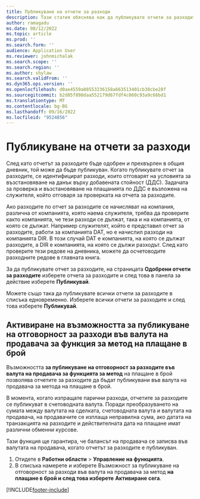 ```yaml
---
title: Публикуване на отчети за разходи
description: Тази статия обяснява как да публикувате отчети за разходите.
author: ramagadu
ms.date: 08/12/2022
ms.topic: article
ms.prod: ''
ms.search.form: ''
audience: Application User
ms.reviewer: johnmichalak
ms.search.scope: ''
ms.search.region: ''
ms.author: shylaw
ms.search.validFrom: ''
ms.dyn365.ops.version: ''
ms.openlocfilehash: d0ae4559a08553236158a663513401cb38cbe28f
ms.sourcegitcommit: b2d05f898daa552179d67fdf4c060c93a9c66bd1
ms.translationtype: MT
ms.contentlocale: bg-BG
ms.lasthandoff: 09/16/2022
ms.locfileid: "9524856"
---
```

# <a name="post-expense-reports"></a>Публикуване на отчети за разходи

След като отчетът за разходите бъде одобрен и прехвърлен в общия дневник, той може да бъде публикуван. Когато публикувате отчет за разходите, се идентифицират разходи, които отговарят на условията за възстановяване на данък върху добавената стойност (ДДС). Задачата за проверка и възстановяване на плащанията по ДДС е възложена на служителя, който отговаря за проверката на отчета за разходите.

Ако разходите по отчет за разходите се начисляват на компания, различна от компанията, която наема служителя, трябва да проверите както компанията, че тези разходи се дължат, така и на компанията, от която се дължат. Например служителят, който е представил отчет за разходите, работи за компанията DAT, но е начислил разходи на компанията DIR. В този случай DAT е компанията, на която се дължат разходите, а DIR е компанията, на която се дължи разходът. След като проверите тези редове на дневника, можете да осчетоводите разходните редове в главната книга.

За да публикувате отчет за разходите, на страницата **Одобрени отчети за разходите** изберете отчета за разходите и след това в панела за действие изберете **Публикувай**.

Можете също така да публикувате всички отчети за разходите в списъка едновременно. Изберете всички отчети за разходите и след това изберете **Публикувай**.

## <a name="enable-the-ability-to-post-expense-liability-in-vendor-currency-for-cash-payment-method-feature"></a>Активиране на възможността за публикуване на отговорност за разходи във валута на продавача за функция за метод на плащане в брой

Възможността **за публикуване на отговорност за разходите във валута на продавача за функцията за метод** на плащане в брой позволява отчетите за разходите да бъдат публикувани във валута на продавача за метода на плащане в брой.

В момента, когато изпращате парични разходи, отчетите за разходите се публикуват в счетоводната валута. Поради преобразуването на сумата между валутата на сделката, счетоводната валута и валутата на продавача, на продавачите се изплаща неправилна сума, ако датата на транзакцията на разходите и действителната дата на плащане имат различни обменни курсове.

Тази функция ще гарантира, че балансът на продавача се записва във валутата на продавача, когато отчетът за разходите е публикуван.

1. Отидете в **Работни области** \> **Управление на функцията**.
2. В списъка намерете и изберете Възможност за публикуване на отговорност за разходи във валута на продавача за метод **на плащане в брой и след това изберете** **Активиране сега**.

[!INCLUDE[footer-include](../includes/footer-banner.md)]
